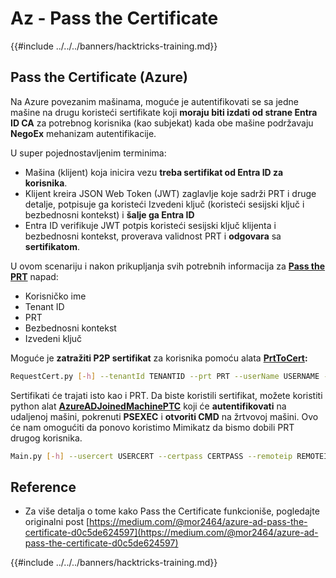 # Az - Pass the Certificate

{{#include ../../../banners/hacktricks-training.md}}

## Pass the Certificate (Azure)

Na Azure povezanim mašinama, moguće je autentifikovati se sa jedne mašine na drugu koristeći sertifikate koji **moraju biti izdati od strane Entra ID CA** za potrebnog korisnika (kao subjekat) kada obe mašine podržavaju **NegoEx** mehanizam autentifikacije.

U super pojednostavljenim terminima:

- Mašina (klijent) koja inicira vezu **treba sertifikat od Entra ID za korisnika**.
- Klijent kreira JSON Web Token (JWT) zaglavlje koje sadrži PRT i druge detalje, potpisuje ga koristeći Izvedeni ključ (koristeći sesijski ključ i bezbednosni kontekst) i **šalje ga Entra ID**
- Entra ID verifikuje JWT potpis koristeći sesijski ključ klijenta i bezbednosni kontekst, proverava validnost PRT i **odgovara** sa **sertifikatom**.

U ovom scenariju i nakon prikupljanja svih potrebnih informacija za [**Pass the PRT**](az-primary-refresh-token-prt.md) napad:

- Korisničko ime
- Tenant ID
- PRT
- Bezbednosni kontekst
- Izvedeni ključ

Moguće je **zatražiti P2P sertifikat** za korisnika pomoću alata [**PrtToCert**](https://github.com/morRubin/PrtToCert)**:**
```bash
RequestCert.py [-h] --tenantId TENANTID --prt PRT --userName USERNAME --hexCtx HEXCTX --hexDerivedKey HEXDERIVEDKEY [--passPhrase PASSPHRASE]
```
Sertifikati će trajati isto kao i PRT. Da biste koristili sertifikat, možete koristiti python alat [**AzureADJoinedMachinePTC**](https://github.com/morRubin/AzureADJoinedMachinePTC) koji će **autentifikovati** na udaljenoj mašini, pokrenuti **PSEXEC** i **otvoriti CMD** na žrtvovoj mašini. Ovo će nam omogućiti da ponovo koristimo Mimikatz da bismo dobili PRT drugog korisnika.
```bash
Main.py [-h] --usercert USERCERT --certpass CERTPASS --remoteip REMOTEIP
```
## Reference

- Za više detalja o tome kako Pass the Certificate funkcioniše, pogledajte originalni post [https://medium.com/@mor2464/azure-ad-pass-the-certificate-d0c5de624597](https://medium.com/@mor2464/azure-ad-pass-the-certificate-d0c5de624597)

{{#include ../../../banners/hacktricks-training.md}}

